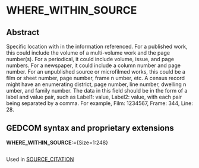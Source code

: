 ﻿<!-- licence GPL V2, cf https://github.com/TitiFix/geneweb -->
# WHERE_WITHIN_SOURCE
## Abstract
Specific location with in the information referenced. For a published work, this could include the
volume of a multi-volume work and the page number(s). For a periodical, it could include volume,
issue, and page numbers. For a newspaper, it could include a column number and page number. For an
unpublished source or microfilmed works, this could be a film or sheet number, page number, frame
n umber, etc. A census record might have an enumerating district, page number, line number, dwelling
n umber, and family number.  The data in this field should be in the form of a label and value pair, such
as Label1: value, Label2: value, with each pair being separated by a comma. For example, Film:
1234567, Frame: 344, Line: 28.


## GEDCOM syntax and proprietary extensions

**WHERE_WITHIN_SOURCE**:={Size=1:248}
<pre>
</pre>
Used in <a href=Ged.SOURCE_CITATION.md>SOURCE_CITATION</a><br />

